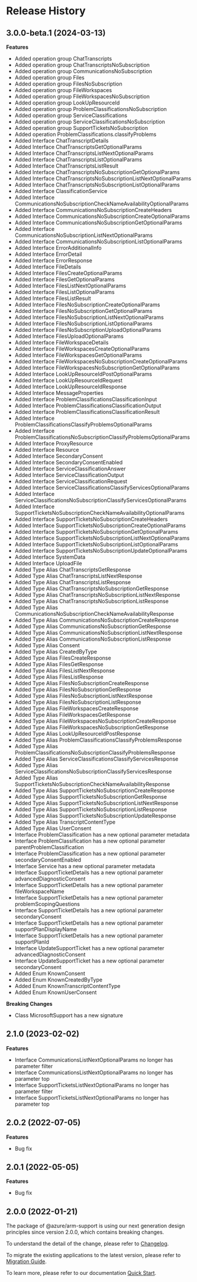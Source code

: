 # Release History
    
## 3.0.0-beta.1 (2024-03-13)
    
**Features**

  - Added operation group ChatTranscripts
  - Added operation group ChatTranscriptsNoSubscription
  - Added operation group CommunicationsNoSubscription
  - Added operation group Files
  - Added operation group FilesNoSubscription
  - Added operation group FileWorkspaces
  - Added operation group FileWorkspacesNoSubscription
  - Added operation group LookUpResourceId
  - Added operation group ProblemClassificationsNoSubscription
  - Added operation group ServiceClassifications
  - Added operation group ServiceClassificationsNoSubscription
  - Added operation group SupportTicketsNoSubscription
  - Added operation ProblemClassifications.classifyProblems
  - Added Interface ChatTranscriptDetails
  - Added Interface ChatTranscriptsGetOptionalParams
  - Added Interface ChatTranscriptsListNextOptionalParams
  - Added Interface ChatTranscriptsListOptionalParams
  - Added Interface ChatTranscriptsListResult
  - Added Interface ChatTranscriptsNoSubscriptionGetOptionalParams
  - Added Interface ChatTranscriptsNoSubscriptionListNextOptionalParams
  - Added Interface ChatTranscriptsNoSubscriptionListOptionalParams
  - Added Interface ClassificationService
  - Added Interface CommunicationsNoSubscriptionCheckNameAvailabilityOptionalParams
  - Added Interface CommunicationsNoSubscriptionCreateHeaders
  - Added Interface CommunicationsNoSubscriptionCreateOptionalParams
  - Added Interface CommunicationsNoSubscriptionGetOptionalParams
  - Added Interface CommunicationsNoSubscriptionListNextOptionalParams
  - Added Interface CommunicationsNoSubscriptionListOptionalParams
  - Added Interface ErrorAdditionalInfo
  - Added Interface ErrorDetail
  - Added Interface ErrorResponse
  - Added Interface FileDetails
  - Added Interface FilesCreateOptionalParams
  - Added Interface FilesGetOptionalParams
  - Added Interface FilesListNextOptionalParams
  - Added Interface FilesListOptionalParams
  - Added Interface FilesListResult
  - Added Interface FilesNoSubscriptionCreateOptionalParams
  - Added Interface FilesNoSubscriptionGetOptionalParams
  - Added Interface FilesNoSubscriptionListNextOptionalParams
  - Added Interface FilesNoSubscriptionListOptionalParams
  - Added Interface FilesNoSubscriptionUploadOptionalParams
  - Added Interface FilesUploadOptionalParams
  - Added Interface FileWorkspaceDetails
  - Added Interface FileWorkspacesCreateOptionalParams
  - Added Interface FileWorkspacesGetOptionalParams
  - Added Interface FileWorkspacesNoSubscriptionCreateOptionalParams
  - Added Interface FileWorkspacesNoSubscriptionGetOptionalParams
  - Added Interface LookUpResourceIdPostOptionalParams
  - Added Interface LookUpResourceIdRequest
  - Added Interface LookUpResourceIdResponse
  - Added Interface MessageProperties
  - Added Interface ProblemClassificationsClassificationInput
  - Added Interface ProblemClassificationsClassificationOutput
  - Added Interface ProblemClassificationsClassificationResult
  - Added Interface ProblemClassificationsClassifyProblemsOptionalParams
  - Added Interface ProblemClassificationsNoSubscriptionClassifyProblemsOptionalParams
  - Added Interface ProxyResource
  - Added Interface Resource
  - Added Interface SecondaryConsent
  - Added Interface SecondaryConsentEnabled
  - Added Interface ServiceClassificationAnswer
  - Added Interface ServiceClassificationOutput
  - Added Interface ServiceClassificationRequest
  - Added Interface ServiceClassificationsClassifyServicesOptionalParams
  - Added Interface ServiceClassificationsNoSubscriptionClassifyServicesOptionalParams
  - Added Interface SupportTicketsNoSubscriptionCheckNameAvailabilityOptionalParams
  - Added Interface SupportTicketsNoSubscriptionCreateHeaders
  - Added Interface SupportTicketsNoSubscriptionCreateOptionalParams
  - Added Interface SupportTicketsNoSubscriptionGetOptionalParams
  - Added Interface SupportTicketsNoSubscriptionListNextOptionalParams
  - Added Interface SupportTicketsNoSubscriptionListOptionalParams
  - Added Interface SupportTicketsNoSubscriptionUpdateOptionalParams
  - Added Interface SystemData
  - Added Interface UploadFile
  - Added Type Alias ChatTranscriptsGetResponse
  - Added Type Alias ChatTranscriptsListNextResponse
  - Added Type Alias ChatTranscriptsListResponse
  - Added Type Alias ChatTranscriptsNoSubscriptionGetResponse
  - Added Type Alias ChatTranscriptsNoSubscriptionListNextResponse
  - Added Type Alias ChatTranscriptsNoSubscriptionListResponse
  - Added Type Alias CommunicationsNoSubscriptionCheckNameAvailabilityResponse
  - Added Type Alias CommunicationsNoSubscriptionCreateResponse
  - Added Type Alias CommunicationsNoSubscriptionGetResponse
  - Added Type Alias CommunicationsNoSubscriptionListNextResponse
  - Added Type Alias CommunicationsNoSubscriptionListResponse
  - Added Type Alias Consent
  - Added Type Alias CreatedByType
  - Added Type Alias FilesCreateResponse
  - Added Type Alias FilesGetResponse
  - Added Type Alias FilesListNextResponse
  - Added Type Alias FilesListResponse
  - Added Type Alias FilesNoSubscriptionCreateResponse
  - Added Type Alias FilesNoSubscriptionGetResponse
  - Added Type Alias FilesNoSubscriptionListNextResponse
  - Added Type Alias FilesNoSubscriptionListResponse
  - Added Type Alias FileWorkspacesCreateResponse
  - Added Type Alias FileWorkspacesGetResponse
  - Added Type Alias FileWorkspacesNoSubscriptionCreateResponse
  - Added Type Alias FileWorkspacesNoSubscriptionGetResponse
  - Added Type Alias LookUpResourceIdPostResponse
  - Added Type Alias ProblemClassificationsClassifyProblemsResponse
  - Added Type Alias ProblemClassificationsNoSubscriptionClassifyProblemsResponse
  - Added Type Alias ServiceClassificationsClassifyServicesResponse
  - Added Type Alias ServiceClassificationsNoSubscriptionClassifyServicesResponse
  - Added Type Alias SupportTicketsNoSubscriptionCheckNameAvailabilityResponse
  - Added Type Alias SupportTicketsNoSubscriptionCreateResponse
  - Added Type Alias SupportTicketsNoSubscriptionGetResponse
  - Added Type Alias SupportTicketsNoSubscriptionListNextResponse
  - Added Type Alias SupportTicketsNoSubscriptionListResponse
  - Added Type Alias SupportTicketsNoSubscriptionUpdateResponse
  - Added Type Alias TranscriptContentType
  - Added Type Alias UserConsent
  - Interface ProblemClassification has a new optional parameter metadata
  - Interface ProblemClassification has a new optional parameter parentProblemClassification
  - Interface ProblemClassification has a new optional parameter secondaryConsentEnabled
  - Interface Service has a new optional parameter metadata
  - Interface SupportTicketDetails has a new optional parameter advancedDiagnosticConsent
  - Interface SupportTicketDetails has a new optional parameter fileWorkspaceName
  - Interface SupportTicketDetails has a new optional parameter problemScopingQuestions
  - Interface SupportTicketDetails has a new optional parameter secondaryConsent
  - Interface SupportTicketDetails has a new optional parameter supportPlanDisplayName
  - Interface SupportTicketDetails has a new optional parameter supportPlanId
  - Interface UpdateSupportTicket has a new optional parameter advancedDiagnosticConsent
  - Interface UpdateSupportTicket has a new optional parameter secondaryConsent
  - Added Enum KnownConsent
  - Added Enum KnownCreatedByType
  - Added Enum KnownTranscriptContentType
  - Added Enum KnownUserConsent

**Breaking Changes**

  - Class MicrosoftSupport has a new signature
    
    
## 2.1.0 (2023-02-02)
    
**Features**

  - Interface CommunicationsListNextOptionalParams no longer has parameter filter
  - Interface CommunicationsListNextOptionalParams no longer has parameter top
  - Interface SupportTicketsListNextOptionalParams no longer has parameter filter
  - Interface SupportTicketsListNextOptionalParams no longer has parameter top
    
## 2.0.2 (2022-07-05)

**Features**

  - Bug fix

## 2.0.1 (2022-05-05)

**Features**

  - Bug fix
    
## 2.0.0 (2022-01-21)

The package of @azure/arm-support is using our next generation design principles since version 2.0.0, which contains breaking changes.

To understand the detail of the change, please refer to [Changelog](https://aka.ms/js-track2-changelog).

To migrate the existing applications to the latest version, please refer to [Migration Guide](https://aka.ms/js-track2-migration-guide).

To learn more, please refer to our documentation [Quick Start](https://aka.ms/js-track2-quickstart).
